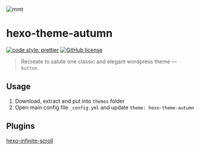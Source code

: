 ![mmt](http://osly086qe.bkt.clouddn.com/hexo-theme-autumn.png)

# hexo-theme-autumn

[![code style: prettier](https://img.shields.io/badge/code_style-prettier-ff69b4.svg)](https://github.com/prettier/prettier)
[![GitHub license](https://img.shields.io/badge/license-MIT-blue.svg)](https://github.com/FrontendSophie/hexo-theme-autumn/blob/master/LICENSE)

> Recreate to salute one classic and elegant wordpress theme — `button`.

## Usage
1. Download, extract and put into `themes` folder
2. Open main config file `_config.yml` and update `theme: hexo-theme-autumn`

## Plugins
[hexo-infinite-scroll](https://github.com/FrontendSophie/hexo-infinite-scroll)  
